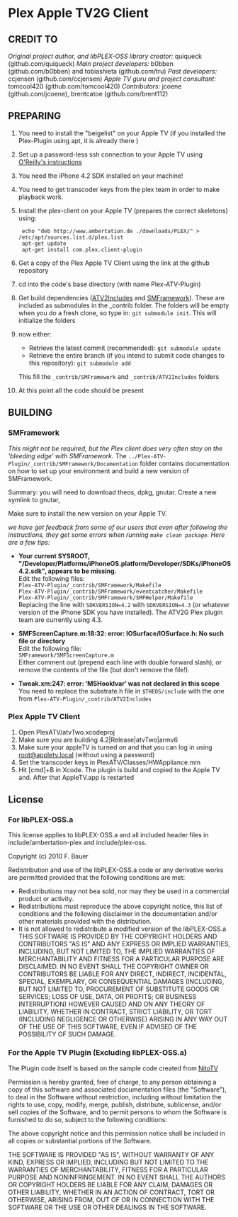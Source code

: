 # Plex Apple TV2G Client
## CREDIT TO
_Original project author, and libPLEX-OSS library creator:_ quiqueck (github.com/quiqueck)
_Main project developers:_ b0bben (github.com/b0bben) and tobiashieta (github.com/tru)
_Past developers:_ ccjensen (github.com/ccjensen)
_Apple TV guru and project consultant:_ tomcool420 (github.com/tomcool420)
_Contributors:_ jcoene (github.com/jcoene), brentcatoe (github.com/brent112)

## PREPARING
1. You need to install the "beigelist" on your Apple TV (if you installed the Plex-Plugin using apt, it is already there )
2. Set up a password-less ssh connection to your Apple TV using [O'Reilly's instructions](http://oreilly.com/pub/h/66)
3. You need the iPhone 4.2 SDK installed on your machine!
4. You need to get transcoder keys from the plex team in order to make playback work.
5. Install the plex-client on your Apple TV (prepares the correct skeletons) using:
		   
		echo "deb http://www.ambertation.de ./downloads/PLEX/" > /etc/apt/sources.list.d/plex.list
		apt-get update
		apt-get install com.plex.client-plugin
		
6. Get a copy of the Plex Apple TV Client using the link at the github repository
7. cd into the code's base directory (with name Plex-ATV-Plugin)
8. Get build dependencies ([ATV2Includes](https://github.com/tomcool420/ATV2Includes) and [SMFramework](https://github.com/tomcool420/SMFramework)). These are included as submodules in the _contrib folder. The folders will be empty when you do a fresh clone, so type in: `git submodule init`. This will initialize the folders
9. now either:   
   * Retrieve the latest commit (recommended): `git submodule update`
   * Retrieve the entire branch (if you intend to submit code changes to this repository): `git submodule add`
	
	This fill the `_contrib/SMFramework` and `_contrib/ATV2Includes` folders
10. At this point all the code should be present

## BUILDING
### SMFramework
_This might not be required, but the Plex client does very often stay on the 'bleeding edge' with SMFramework._
The `../Plex-ATV-Plugin/_contrib/SMFramework/Documentation` folder contains documentation on how to set up your environment and build a new version of SMFramework.

Summary: you will need to download theos, dpkg, gnutar. Create a new symlink to gnutar, 

Make sure to install the new version on your Apple TV.

_we have got feedback from some of our users that even after following the instructions, they get some errors when running `make clean package`. Here are a few tips:_


  * __Your current SYSROOT, "/Developer/Platforms/iPhoneOS.platform/Developer/SDKs/iPhoneOS4.2.sdk", appears to be missing.__  
    Edit the following files:  
    `Plex-ATV-Plugin/_contrib/SMFramework/Makefile`  
    `Plex-ATV-Plugin/_contrib/SMFramework/eventcatcher/Makefile`  
    `Plex-ATV-Plugin/_contrib/SMFramework/SMFHelper/Makefile`  
    Replacing the line with `SDKVERSION=4.2` with `SDKVERSION=4.3` (or whatever version of the iPhone SDK you have installed). The ATV2G Plex plugin team are currently using 4.3.

  * __SMFScreenCapture.m:18:32: error: IOSurface/IOSurface.h: No such file or directory__  
    Edit the following file:  
    `SMFramework/SMFScreenCapture.m`  
    Either comment out (prepend each line with double forward slash), or remove the contents of the file (but don't remove the file!).
    
  * __Tweak.xm:247: error: ‘MSHookIvar’ was not declared in this scope__  
  You need to replace the substrate.h file in `$THEOS/include` with the one from `Plex-ATV-Plugin/_contrib/ATV2Includes`

### Plex Apple TV Client
1. Open PlexATV/atvTwo.xcodeproj
2. Make sure you are building 4.2|Release|atvTwo|armv6
3. Make sure your appleTV is turned on and that you can log in using root@appletv.local (without using a password)
4. Set the transcoder keys in PlexATV/Classes/HWAppliance.mm
5. Hit [cmd]+B in Xcode. The plugin is build and copied to the Apple TV and. After that AppleTV.app is restarted

## License
### For libPLEX-OSS.a
This license applies to libPLEX-OSS.a and all included header files in include/ambertation-plex and include/plex-oss.

Copyright (c) 2010 F. Bauer

Redistribution and use of the libPLEX-OSS.a code or any derivative works are permitted provided that the following conditions are met:
- Redistributions may not bea sold, nor may they be used in a commercial product or activity.
- Redistributions must reproduce the above copyright notice, this list of conditions and the following disclaimer in the documentation and/or other materials provided with the distribution.
- It is not allowed to redistribute a modified version of the libPLEX-OSS.a  
THIS SOFTWARE IS PROVIDED BY THE COPYRIGHT HOLDERS AND CONTRIBUTORS "AS IS" AND ANY EXPRESS OR IMPLIED WARRANTIES, INCLUDING, BUT NOT LIMITED TO, THE IMPLIED WARRANTIES OF MERCHANTABILITY AND FITNESS FOR A PARTICULAR PURPOSE ARE DISCLAIMED. IN NO EVENT SHALL THE COPYRIGHT OWNER OR CONTRIBUTORS BE LIABLE FOR ANY DIRECT, INDIRECT, INCIDENTAL, SPECIAL, EXEMPLARY, OR CONSEQUENTIAL DAMAGES (INCLUDING, BUT NOT LIMITED TO, PROCUREMENT OF SUBSTITUTE GOODS OR SERVICES; LOSS OF USE, DATA, OR PROFITS; OR BUSINESS INTERRUPTION) HOWEVER CAUSED AND ON ANY THEORY OF LIABILITY, WHETHER IN CONTRACT, STRICT LIABILITY, OR TORT (INCLUDING NEGLIGENCE OR OTHERWISE) ARISING IN ANY WAY OUT OF THE USE OF THIS SOFTWARE, EVEN IF ADVISED OF THE POSSIBILITY OF SUCH DAMAGE.


### For the Apple TV Plugin (Excluding libPLEX-OSS.a)
The Plugin code itself is based on the sample code created 
from [NitoTV](http://www.iclarified.com/entry/index.php?enid=12374)

Permission is hereby granted, free of charge, to any person obtaining a copy
of this software and associated documentation files (the "Software"), to deal
in the Software without restriction, including without limitation the rights
to use, copy, modify, merge, publish, distribute, sublicense, and/or sell
copies of the Software, and to permit persons to whom the Software is
furnished to do so, subject to the following conditions:

The above copyright notice and this permission notice shall be included in
all copies or substantial portions of the Software.

THE SOFTWARE IS PROVIDED "AS IS", WITHOUT WARRANTY OF ANY KIND, EXPRESS OR
IMPLIED, INCLUDING BUT NOT LIMITED TO THE WARRANTIES OF MERCHANTABILITY,
FITNESS FOR A PARTICULAR PURPOSE AND NONINFRINGEMENT. IN NO EVENT SHALL THE
AUTHORS OR COPYRIGHT HOLDERS BE LIABLE FOR ANY CLAIM, DAMAGES OR OTHER
LIABILITY, WHETHER IN AN ACTION OF CONTRACT, TORT OR OTHERWISE, ARISING FROM,
OUT OF OR IN CONNECTION WITH THE SOFTWARE OR THE USE OR OTHER DEALINGS IN
THE SOFTWARE.
